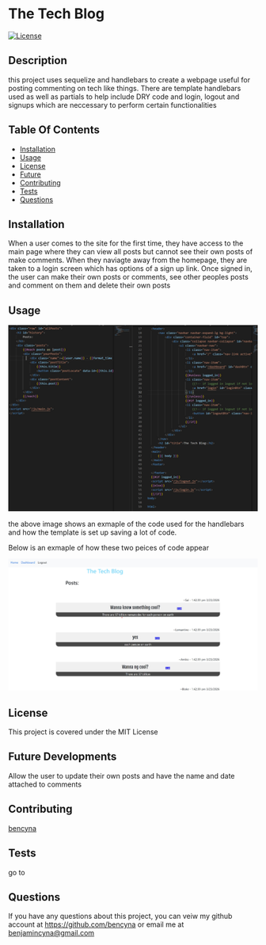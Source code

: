 # The Tech Blog

[![License](https://img.shields.io/badge/License-MIT-blue.svg)](https://opensource.org/licenses/MIT)

## Description

this project uses sequelize and handlebars to create a webpage useful for posting commenting on tech like things. There are template handlebars used as well as partials to help include DRY code and login, logout and signups which are neccessary to perform certain functionalities

## Table Of Contents

- [Installation](##Installation)
- [Usage](##Usage)
- [License](##License)
- [Future](##Future)
- [Contributing](##Contributing)
- [Tests](##Tests)
- [Questions](##Questions)

## Installation

When a user comes to the site for the first time, they have access to the main page where they can view all posts but cannot see their own posts of make comments. When they naviagte away from the homepage, they are taken to a login screen which has options of a sign up link. Once signed in, the user can make their own posts or comments, see other peoples posts and comment on them and delete their own posts

## Usage

![image of handlebars code](./assets/screenshot1.jpg)

the above image shows an exmaple of the code used for the handlebars and how the template is set up saving a lot of code.

Below is an exmaple of how these two peices of code appear

![image of handlebars code on web](./assets/screenshot2.jpg)

## License

This project is covered under the MIT License

## Future Developments

Allow the user to update their own posts and have the name and date attached to comments

## Contributing

[bencyna](https://github.com/bencyna/)

## Tests

go to

## Questions

If you have any questions about this project, you can veiw my github account at https://github.com/bencyna or email me at benjamincyna@gmail.com
